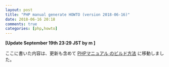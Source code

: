 ```yaml
---
layout: post
title: "PHP manual generate HOWTO (version 2018-06-16)"
date: 2018-06-16 20:18
comments: true
categories: [php,howto]
---
```


<b>[Update September 19th 23:29 JST by m ]</b>

ここに書いた内容は、更新も含めて [PHPマニュアル のビルド方法](https://github.com/php/doc-ja/blob/master/README_Building_HOWTO.md) に移動しました。
